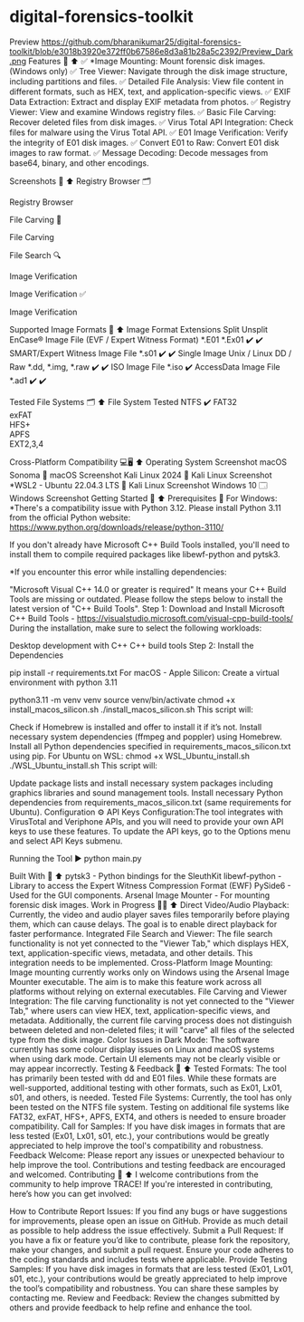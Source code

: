 # digital-forensics-toolkit

Preview
https://github.com/bharanikumar25/digital-forensics-toolkit/blob/e3018b3920e372ff0b67586e8d3a81b28a5c2392/Preview_Dark.png
Features 🌟      ⬆️
✅ *Image Mounting: Mount forensic disk images. (Windows only)
✅ Tree Viewer: Navigate through the disk image structure, including partitions and files.
✅ Detailed File Analysis: View file content in different formats, such as HEX, text, and application-specific views.
✅ EXIF Data Extraction: Extract and display EXIF metadata from photos.
✅ Registry Viewer: View and examine Windows registry files.
✅ Basic File Carving: Recover deleted files from disk images.
✅ Virus Total API Integration: Check files for malware using the Virus Total API.
✅ E01 Image Verification: Verify the integrity of E01 disk images.
✅ Convert E01 to Raw: Convert E01 disk images to raw format.
✅ Message Decoding: Decode messages from base64, binary, and other encodings.


Screenshots 📸      ⬆️
Registry Browser 🗂️

Registry Browser

File Carving 🔪

File Carving

File Search 🔍

Image Verification

Image Verification ✅

Image Verification


Supported Image Formats 💾      ⬆️
Image Format	Extensions	Split	Unsplit
EnCase® Image File (EVF / Expert Witness Format)	*.E01 *.Ex01	✔️	✔️
SMART/Expert Witness Image File	*.s01	✔️	✔️
Single Image Unix / Linux DD / Raw	*.dd, *.img, *.raw	✔️	✔️
ISO Image File	*.iso		✔️
AccessData Image File	*.ad1	✔️	✔️

Tested File Systems 🗂️      ⬆️
File System	Tested
NTFS	✔️
FAT32	
exFAT	
HFS+	
APFS	
EXT2,3,4	

Cross-Platform Compatibility 💻🖥️      ⬆️
Operating System	Screenshot
macOS Sonoma 🍏	macOS Screenshot
Kali Linux 2024 🐧	Kali Linux Screenshot
*WSL2 - Ubuntu 22.04.3 LTS 🐧	Kali Linux Screenshot
Windows 10 🗔	Windows Screenshot
Getting Started 🚀      ⬆️
Prerequisites 🔧
For Windows:
*There's a compatibility issue with Python 3.12. Please install Python 3.11 from the official Python website: https://www.python.org/downloads/release/python-3110/

If you don't already have Microsoft C++ Build Tools installed, you'll need to install them to compile required packages like libewf-python and pytsk3.

*If you encounter this error while installing dependencies:

"Microsoft Visual C++ 14.0 or greater is required"
It means your C++ Build Tools are missing or outdated.
Please follow the steps below to install the latest version of "C++ Build Tools".
Step 1: Download and Install Microsoft C++ Build Tools - https://visualstudio.microsoft.com/visual-cpp-build-tools/ During the installation, make sure to select the following workloads:

Desktop development with C++
C++ build tools
Step 2: Install the Dependencies

pip install -r requirements.txt
For macOS - Apple Silicon:
Create a virtual environment with python 3.11

python3.11 -m venv venv
source venv/bin/activate
chmod +x install_macos_silicon.sh
./install_macos_silicon.sh
This script will:

Check if Homebrew is installed and offer to install it if it’s not.
Install necessary system dependencies (ffmpeg and poppler) using Homebrew.
Install all Python dependencies specified in requirements_macos_silicon.txt using pip.
For Ubuntu on WSL:
chmod +x WSL_Ubuntu_install.sh
./WSL_Ubuntu_install.sh
This script will:

Update package lists and install necessary system packages including graphics libraries and sound management tools.
Install necessary Python dependencies from requirements_macos_silicon.txt (same requirements for Ubuntu).
Configuration ⚙️
API Keys Configuration:The tool integrates with VirusTotal and Veriphone APIs, and you will need to provide your own API keys to use these features. To update the API keys, go to the Options menu and select API Keys submenu.

Running the Tool ▶️
python main.py

Built With 🧱      ⬆️
pytsk3 - Python bindings for the SleuthKit
libewf-python - Library to access the Expert Witness Compression Format (EWF)
PySide6 - Used for the GUI components.
Arsenal Image Mounter - For mounting forensic disk images.
Work in Progress 🧑‍🔧      ⬆️
Direct Video/Audio Playback: Currently, the video and audio player saves files temporarily before playing them, which can cause delays. The goal is to enable direct playback for faster performance.
Integrated File Search and Viewer: The file search functionality is not yet connected to the "Viewer Tab," which displays HEX, text, application-specific views, metadata, and other details. This integration needs to be implemented.
Cross-Platform Image Mounting: Image mounting currently works only on Windows using the Arsenal Image Mounter executable. The aim is to make this feature work across all platforms without relying on external executables.
File Carving and Viewer Integration: The file carving functionality is not yet connected to the "Viewer Tab," where users can view HEX, text, application-specific views, and metadata. Additionally, the current file carving process does not distinguish between deleted and non-deleted files; it will "carve" all files of the selected type from the disk image.
Color Issues in Dark Mode: The software currently has some colour display issues on Linux and macOS systems when using dark mode. Certain UI elements may not be clearly visible or may appear incorrectly.
Testing & Feedback 🧪      ⬆️
Tested Formats: The tool has primarily been tested with dd and E01 files. While these formats are well-supported, additional testing with other formats, such as Ex01, Lx01, s01, and others, is needed.
Tested File Systems: Currently, the tool has only been tested on the NTFS file system. Testing on additional file systems like FAT32, exFAT, HFS+, APFS, EXT4, and others is needed to ensure broader compatibility.
Call for Samples: If you have disk images in formats that are less tested (Ex01, Lx01, s01, etc.), your contributions would be greatly appreciated to help improve the tool's compatibility and robustness.
Feedback Welcome: Please report any issues or unexpected behaviour to help improve the tool. Contributions and testing feedback are encouraged and welcomed.
Contributing 🤝      ⬆️
I welcome contributions from the community to help improve TRACE! If you're interested in contributing, here’s how you can get involved:

How to Contribute
Report Issues: If you find any bugs or have suggestions for improvements, please open an issue on GitHub. Provide as much detail as possible to help address the issue effectively.
Submit a Pull Request: If you have a fix or feature you’d like to contribute, please fork the repository, make your changes, and submit a pull request. Ensure your code adheres to the coding standards and includes tests where applicable.
Provide Testing Samples: If you have disk images in formats that are less tested (Ex01, Lx01, s01, etc.), your contributions would be greatly appreciated to help improve the tool’s compatibility and robustness. You can share these samples by contacting me.
Review and Feedback: Review the changes submitted by others and provide feedback to help refine and enhance the tool.
